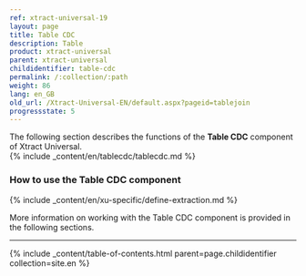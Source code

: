 ```yaml
---
ref: xtract-universal-19
layout: page
title: Table CDC
description: Table
product: xtract-universal
parent: xtract-universal
childidentifier: table-cdc
permalink: /:collection/:path
weight: 86
lang: en_GB
old_url: /Xtract-Universal-EN/default.aspx?pageid=tablejoin
progressstate: 5
---
```



The following section describes the functions of the **Table CDC** component of Xtract Universal. <br>
{% include _content/en/tablecdc/tablecdc.md %}

### How to use the Table CDC component
{% include _content/en/xu-specific/define-extraction.md %}

More information on working with the Table CDC component is provided in the following sections.

---

{% include _content/table-of-contents.html parent=page.childidentifier collection=site.en %}